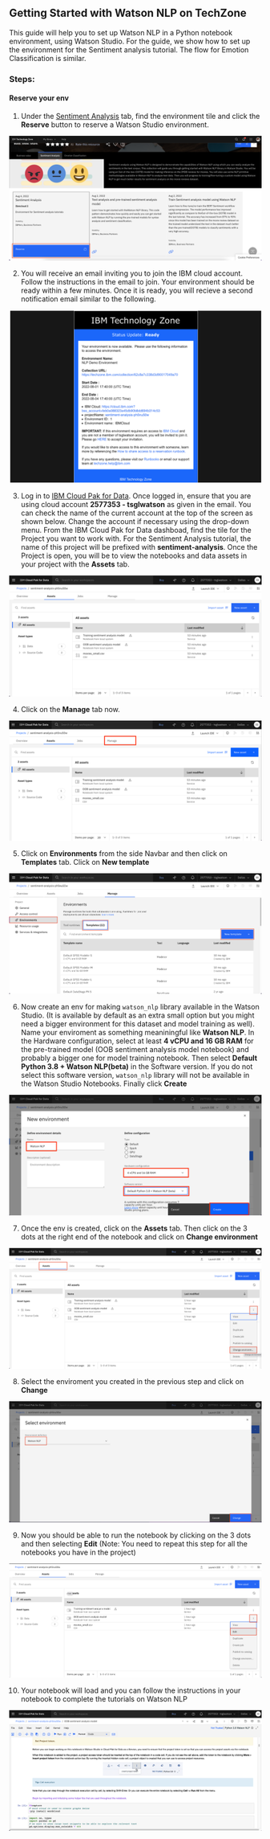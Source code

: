 ## Getting Started with Watson NLP on TechZone

This guide will help you to set up Watson NLP in a Python notebook environment, using Watson Studio.  For the guide, we show how to set up the environment for the Sentiment analysis tutorial.  The flow for Emotion Classification is similar.

### Steps:
#### Reserve your env
1. Under the [Sentiment Analysis](https://techzone.ibm.com/collection/watson-core-nlp#tab-1) tab, find the environment tile and click the **Reserve** button to reserve a Watson Studio environment.

![reserve](Screenshots/reserve.png)

2. You will receive an email inviting you to join the IBM cloud account. Follow the instructions in the email to join.  Your environment should be ready within a few minutes.  Once it is ready, you will recieve a second notification email similar to the following.

![env_details](Screenshots/env_details.png)

3. Log in to [IBM Cloud Pak for Data](https://dataplatform.cloud.ibm.com). Once logged in, ensure that you are using cloud account **2577353 - tsglwatson** as given in the email. You can check the name of the current account at the top of the screen as shown below.  Change the account if necessary using the drop-down menu.  From the IBM Cloud Pak for Data dashboad, find the tile for the Project you want to work with.  For the Sentiment Analysis tutorial, the name of this project will be prefixed with **sentiment-analysis**.  Once the Project is open, you will be to view the notebooks and data assets in your project with the **Assets** tab.

![assets](Screenshots/assets.png)

4. Click on the **Manage** tab now.

![manage_tab](Screenshots/manage_tab.png)

5. Click on **Environments** from the side Navbar and then click on **Templates** tab. Click on **New template**

![env](Screenshots/env.png)

6. Now create an env for making `watson_nlp` library available in the Watson Studio. (It is available by default as an extra small option but you might need a bigger environment for this dataset and model training as well). 
Name your enviroment as something meaniningful like **Watson NLP**. In the Hardware configuration, select at least **4 vCPU and 16 GB RAM** for the pre-trained model (OOB sentiment analysis model notebook) and probably a bigger one for model training notebook. Then select **Default Python 3.8 + Watson NLP(beta)** in the Software version. If you do not select this software version, `watson_nlp` library will not be available in the Watson Studio Notebooks. Finally click **Create**

![new_env_settings](Screenshots/new_env_settings.png)

7. Once the env is created, click on the **Assets** tab. Then click on the 3 dots at the right end of the notebook and click on **Change environment**

![change_env](Screenshots/change_env.png)

8. Select the enviroment you created in the previous step and click on **Change**

![change](Screenshots/change.png)

9. Now you should be able to run the notebook by clicking on the 3 dots and then selecting **Edit** (Note: You need to repeat this step for all the notebooks you have in the project)

![edit](Screenshots/edit.png)

10. Your notebook will load and you can follow the instructions in your notebook to complete the tutorials on Watson NLP

![loaded](Screenshots/loaded.png)
